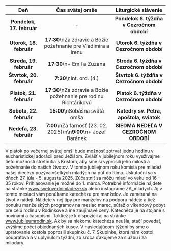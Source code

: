 <!-- title: "Informácie o omšiach - 16. - 23. február" -->
<!-- date: "2024-02-16" -->

<!-- table-setup wrapStyle=row; wrapOn=max-width:767px; wrapHideHeader=true -->
| Deň | Čas svätej omše | Liturgické slávenie |
| :---: | :---: | :---: |
| **Pondelok, 17. február** | **-** | **Pondelok 6. týždňa v Cezročnom období** |
| **Utorok, 18. február** | **17:30**\nZa zdravie a Božie požehnanie pre Vladimíra a Irenu | **Utorok 6. týždňa v Cezročnom období** |
| **Streda, 19. február** | **17:30**\n+ Emil a Zuzana | **Streda 6. týždňa v Cezročnom období** |
| **Štvrtok, 20. február** | **7:30**\nInt. ord. (4.) | **Štvrtok 6. týždňa v Cezročnom období** |
| **Piatok, 21. február** | **17:30**\nZa zdravie a Božie požehnanie pre rodinu Richtárikovú | **Piatok 6. týždňa v Cezročnom období** |
| **Sobota, 22. február** | **15:00**\nSobášna svätá omša | **Katedry sv. Petra, apoštola, sviatok** |
| **Nedeľa, 23. február** | **7:00**\nZa farnosť (23. 02. 2025)\n\n**9:00**\n+ Jozef Baránek | **SIEDMA NEDEĽA V CEZROČNOM OBDOBÍ** |


V piatok po večernej svätej omši bude možnosť zotrvať jednu hodinu v eucharistickej adorácii pred Ježišom. Zvlášť v jubilejnom roku využívajme tieto možnosti stretnutia s Kristom, aby sme si vyprosili jeho milosti a požehnanie do našich životov. 
V tomto jubilejnom roku komisia pre mládež našej diecézy pozýva všetkých mladých na púť do Ríma. Uskutoční sa v dňoch 27. júla - 5. augusta 2025. Zúčastniť sa môžu mladí vo veku od 16 - 35 rokov. Prihlasovanie je možné do 1. marca. Potrebné informácie nájdete na stránke www.svetovednimladeze.sk alebo instagrame ZA_mladych. 
Aj v tomto mesiaci vám ponúkame katechézu pre manželov. Je zameraná na život v nádeji. Nájdete v nej tipy pre manželov na podporu nádeje a tiež ponuku manželských programov na mesiac marec, súťaž o víkendový pobyt pre celú rodinu v Rodinkove a iné zaujímavé ceny. Katechéza je na stojane s novinami a časopismi. Taktiež je k dispozícii aj na stránke www.jubileumrodin.sk. Ak by sa niekomu katechéza neušla, stačí povedať, zvýšime počet objednaných kusov. 
V nasledujúcom týždni by sme o upratovanie kostola poprosili skupinku č. 7. Skupinke, ktorá nám kostol poupratovala v uplynulom týždni, zo srdca ďakujeme za službu i za milodary.

